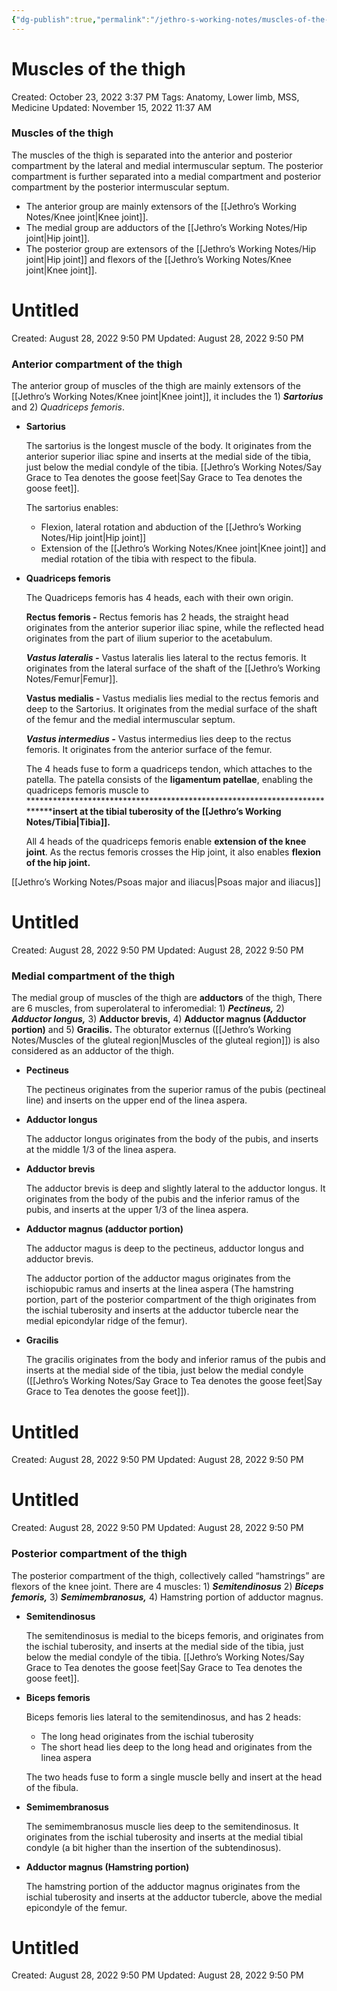 ```yaml
---
{"dg-publish":true,"permalink":"/jethro-s-working-notes/muscles-of-the-thigh/","dgPassFrontmatter":true}
---
```



# Muscles of the thigh

Created: October 23, 2022 3:37 PM
Tags: Anatomy, Lower limb, MSS, Medicine
Updated: November 15, 2022 11:37 AM

### Muscles of the thigh

The muscles of the thigh is separated into the anterior and posterior compartment by the lateral and medial intermuscular septum. The posterior compartment is further separated into a medial compartment and posterior compartment by the posterior intermuscular septum.

- The anterior group are mainly extensors of the [[Jethro’s Working Notes/Knee joint\|Knee joint]].
- The medial group are adductors of the [[Jethro’s Working Notes/Hip joint\|Hip joint]].
- The posterior group are extensors of the [[Jethro’s Working Notes/Hip joint\|Hip joint]] and flexors of the [[Jethro’s Working Notes/Knee joint\|Knee joint]].


<div class="transclusion internal-embed is-loaded"><div class="markdown-embed">





# Untitled

Created: August 28, 2022 9:50 PM
Updated: August 28, 2022 9:50 PM

</div></div>


### Anterior compartment of the thigh

The anterior group of muscles of the thigh are mainly extensors of the [[Jethro’s Working Notes/Knee joint\|Knee joint]], it includes the 1) ***Sartorius*** and 2) *Quadriceps femoris*.

- ******************Sartorius******************
    
    The sartorius is the longest muscle of the body. It originates from the anterior superior iliac spine and inserts at the medial side of the tibia, just below the medial condyle of the tibia. [[Jethro’s Working Notes/Say Grace to Tea denotes the goose feet\|Say Grace to Tea denotes the goose feet]].
    
    The sartorius enables:
    
    - Flexion, lateral rotation and abduction of the [[Jethro’s Working Notes/Hip joint\|Hip joint]]
    - Extension of the [[Jethro’s Working Notes/Knee joint\|Knee joint]] and medial rotation of the tibia with respect to the fibula.
- ************Quadriceps femoris************
    
    The Quadriceps femoris has 4 heads, each with their own origin.
    
    ******************Rectus femoris -****************** Rectus femoris has 2 heads, the straight head originates from the anterior superior iliac spine, while the reflected head originates from the part of ilium superior to the acetabulum.
    
    *******************Vastus lateralis -******************* Vastus lateralis lies lateral to the rectus femoris. It originates from the lateral surface of the shaft of the [[Jethro’s Working Notes/Femur\|Femur]].
    
    ******************Vastus medialis -****************** Vastus medialis lies medial to the rectus femoris and deep to the Sartorius. It originates from the medial surface of the shaft of the femur and the medial intermuscular septum.
    
    *********************Vastus intermedius -********************* Vastus intermedius lies deep to the rectus femoris. It originates from the anterior surface of the femur.
    
    The 4 heads fuse to form a quadriceps tendon, which attaches to the patella. The patella consists of the **********ligamentum patellae**********, enabling the quadriceps femoris muscle to ****************************************************************************insert at the tibial tuberosity of the [[Jethro’s Working Notes/Tibia\|Tibia]].**
    
    All 4 heads of the quadriceps femoris enable **extension of the knee joint**. As the rectus femoris crosses the Hip joint, it also enables **flexion of the hip joint.**
    

 [[Jethro’s Working Notes/Psoas major and iliacus\|Psoas major and iliacus]] 


<div class="transclusion internal-embed is-loaded"><div class="markdown-embed">





# Untitled

Created: August 28, 2022 9:50 PM
Updated: August 28, 2022 9:50 PM

</div></div>


### Medial compartment of the thigh

The medial group of muscles of the thigh are ****************adductors**************** of the thigh, There are 6 muscles, from superolateral to inferomedial: 1) ***********Pectineus,*********** 2) *****************Adductor longus,***************** 3) **************Adductor brevis,************** 4) **************Adductor magnus (Adductor portion)************** and 5) **********Gracilis.********** The obturator externus ([[Jethro’s Working Notes/Muscles of the gluteal region\|Muscles of the gluteal region]]) is also considered as an adductor of the thigh.

- ****************Pectineus****************
    
    The pectineus originates from the superior ramus of the pubis (pectineal line) and inserts on the upper end of the linea aspera.
    
- ******************************Adductor longus******************************
    
    The adductor longus originates from the body of the pubis, and inserts at the middle 1/3 of the linea aspera.
    
- ********************Adductor brevis********************
    
    The adductor brevis is deep and slightly lateral to the adductor longus. It originates from the body of the pubis and the inferior ramus of the pubis, and inserts at the upper 1/3 of the linea aspera.
    
- ********************************************************************Adductor magnus (adductor portion)********************************************************************
    
    The adductor magus is deep to the pectineus, adductor longus and adductor brevis.
    
    The adductor portion of the adductor magus originates from the ischiopubic ramus and inserts at the linea aspera (The hamstring portion, part of the posterior compartment of the thigh originates from the ischial tuberosity and inserts at the adductor tubercle near the medial epicondylar ridge of the femur).
    
- ****Gracilis****
    
    The gracilis originates from the body and inferior ramus of the pubis and inserts at the medial side of the tibia, just below the medial condyle ([[Jethro’s Working Notes/Say Grace to Tea denotes the goose feet\|Say Grace to Tea denotes the goose feet]]).
    


<div class="transclusion internal-embed is-loaded"><div class="markdown-embed">





# Untitled

Created: August 28, 2022 9:50 PM
Updated: August 28, 2022 9:50 PM

</div></div>



<div class="transclusion internal-embed is-loaded"><div class="markdown-embed">





# Untitled

Created: August 28, 2022 9:50 PM
Updated: August 28, 2022 9:50 PM

</div></div>


### Posterior compartment of the thigh

The posterior compartment of the thigh, collectively called “hamstrings” are flexors of the knee joint. There are 4 muscles: 1) *************Semitendinosus************* 2) *******************Biceps femoris,******************* 3) ***************Semimembranosus,*************** 4) Hamstring portion of adductor magnus.

- ************************Semitendinosus************************
    
    The semitendinosus is medial to the biceps femoris, and originates from the ischial tuberosity, and inserts at the medial side of the tibia, just below the medial condyle of the tibia. [[Jethro’s Working Notes/Say Grace to Tea denotes the goose feet\|Say Grace to Tea denotes the goose feet]].
    
- ********Biceps femoris********
    
    Biceps femoris lies lateral to the semitendinosus, and has 2 heads:
    
    - The long head originates from the ischial tuberosity
    - The short head lies deep to the long head and originates from the linea aspera
    
    The two heads fuse to form a single muscle belly and insert at the head of the fibula.
    
- **************************Semimembranosus**************************
    
    The semimembranosus muscle lies deep to the semitendinosus. It originates from the ischial tuberosity and inserts at the medial tibial condyle (a bit higher than the insertion of the subtendinosus).
    
- **************************Adductor magnus (Hamstring portion)**************************
    
    The hamstring portion of the adductor magnus originates from the ischial tuberosity and inserts at the adductor tubercle, above the medial epicondyle of the femur.
    


<div class="transclusion internal-embed is-loaded"><div class="markdown-embed">





# Untitled

Created: August 28, 2022 9:50 PM
Updated: August 28, 2022 9:50 PM

</div></div>
